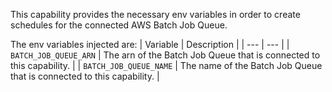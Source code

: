 This capability provides the necessary env variables in order to create schedules for the connected AWS Batch Job Queue.

The env variables injected are:
| Variable | Description |
| --- | --- |
| `BATCH_JOB_QUEUE_ARN` | The arn of the Batch Job Queue that is connected to this capability. |
| `BATCH_JOB_QUEUE_NAME` | The name of the Batch Job Queue that is connected to this capability. |
